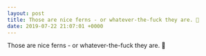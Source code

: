 ```yaml
---
layout: post
title: Those are nice ferns - or whatever-the-fuck they are. 🌿
date: 2019-07-22 21:07:01 +0000
---
```


Those are nice ferns - or whatever-the-fuck they are. 🌿


